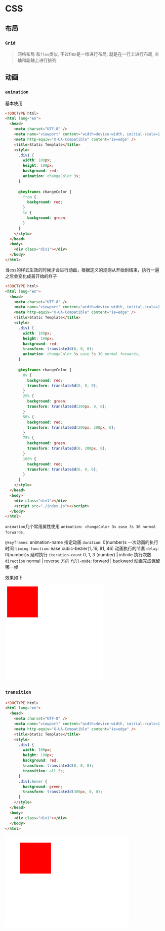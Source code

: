 # CSS

## 布局

### `Grid`
> 网格布局
> 和`flex`类似, 不过flex是一维进行布局, 就是在一行上进行布局, 主轴和副轴上进行排列  

## 动画

### `animation`

基本使用

```html
<!DOCTYPE html>
<html lang="en">
  <head>
    <meta charset="UTF-8" />
    <meta name="viewport" content="width=device-width, initial-scale=1.0" />
    <meta http-equiv="X-UA-Compatible" content="ie=edge" />
    <title>Static Template</title>
    <style>
      .div1 {
        width: 100px;
        height: 100px;
        background: red;
        animation: changeColor 3s;
      }

      @keyframes changeColor {
        from {
          background: red;
        }
        to {
          background: green;
        }
      }
    </style>
  </head>
  <body>
    <div class="div1"></div>
  </body>
</html>
```
当css的样式生效的时候才会进行动画，根据定义的规则从开始到结束，执行一遍之后会变化成最开始的样子

```html
<!DOCTYPE html>
<html lang="en">
  <head>
    <meta charset="UTF-8" />
    <meta name="viewport" content="width=device-width, initial-scale=1.0" />
    <meta http-equiv="X-UA-Compatible" content="ie=edge" />
    <title>Static Template</title>
    <style>
      .div1 {
        width: 100px;
        height: 100px;
        background: red;
        transform: translate3d(0, 0, 0);
        animation: changeColor 3s ease 3s 30 normal forwards;
      }

      @keyframes changeColor {
        0% {
          background: red;
          transform: translate3d(0, 0, 0);
        }
        25% {
          background: green;
          transform: translate3d(200px, 0, 0);
        }
        50% {
          background: red;
          transform: translate3d(200px, 200px, 0);
        }
        75% {
          background: green;
          transform: translate3d(0, 200px, 0);
        }
        100% {
          background: red;
          transform: translate3d(0, 0, 0);
        }
      }
    </style>
  </head>
  <body>
    <div class="div1"></div>
    <script src="./index.js"></script>
  </body>
</html>
```
`animation`几个常用属性使用
`animation: changeColor 3s ease 3s 30 normal forwards;`

`@keyframes`: animation-name 指定动画
`duration`: 0(number)s 一次动画的执行时间
`timing-function`: ease cubic-bezier(1,.16,.81,.46) 动画执行的节奏
`delay`: 0(number)s 延时执行
`iteration-count` 0, 1, 3 (number) | infinite 执行次数
`direction` normal | reverse 方向
`fill-mode`: forward | backward 动画完成保留哪一帧

效果如下

![css_animation](./img/css_animation.gif)

### `transition`
```html
<!DOCTYPE html>
<html lang="en">
  <head>
    <meta charset="UTF-8" />
    <meta name="viewport" content="width=device-width, initial-scale=1.0" />
    <meta http-equiv="X-UA-Compatible" content="ie=edge" />
    <title>Static Template</title>
    <style>
      .div1 {
        width: 100px;
        height: 100px;
        background: red;
        transform: translate3d(0, 0, 0);
        transition: all 5s;
      }
      .div1:hover {
        background: green;
        transform: translate3d(300px, 0, 0);
      }
    </style>
  </head>
  <body>
    <div class="div1"></div>
  </body>
</html>

```
![css_transition](./img/css_transition.gif)


